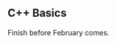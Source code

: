 ## C++ Basics

Finish before February comes. 

<!-- ## Roadmap

| Status | Milestone                                                                                             |    ETA     |
| :----: | :---------------------------------------------------------------------------------------------------- | :--------: |
| 🚀 | Operator Overloading | TBD |
| 🚀 | **-**              | TBD |
| 🚀 | **-**              | TBD | -->
